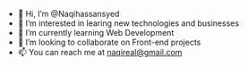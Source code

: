 - 👋 Hi, I’m @Naqihassansyed
- 👀 I’m interested in learing new technologies and businesses
- 🌱 I’m currently learning Web Development
- 💞️ I’m looking to collaborate on Front-end projects
- 📫 You can reach me at naqireal@gmail.com

<!---
Naqihassansyed/Naqihassansyed is a ✨ special ✨ repository because its `README.md` (this file) appears on your GitHub profile.
You can click the Preview link to take a look at your changes.
--->
